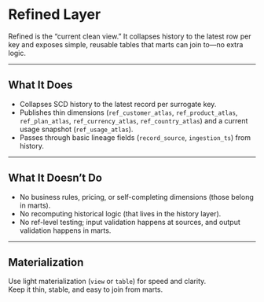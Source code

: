 # Refined Layer

Refined is the “current clean view.” It collapses history to the latest row per key and exposes simple, reusable tables that marts can join to—no extra logic.

---

## What It Does

- Collapses SCD history to the latest record per surrogate key.  
- Publishes thin dimensions (`ref_customer_atlas`, `ref_product_atlas`, `ref_plan_atlas`, `ref_currency_atlas`, `ref_country_atlas`) and a current usage snapshot (`ref_usage_atlas`).  
- Passes through basic lineage fields (`record_source`, `ingestion_ts`) from history.

---

## What It Doesn’t Do

- No business rules, pricing, or self-completing dimensions (those belong in marts).  
- No recomputing historical logic (that lives in the history layer).  
- No ref-level testing; input validation happens at sources, and output validation happens in marts.

---

## Materialization

Use light materialization (`view` or `table`) for speed and clarity.  
Keep it thin, stable, and easy to join from marts.
